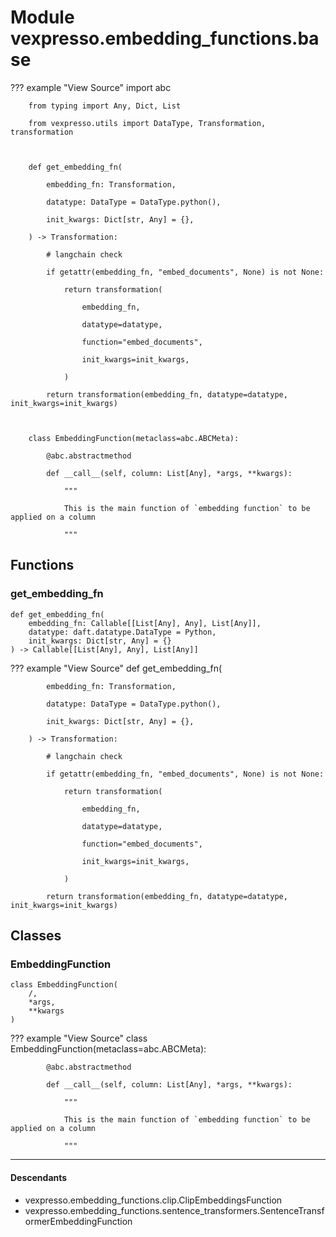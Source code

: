 # Module vexpresso.embedding_functions.base

??? example "View Source"
        import abc

        from typing import Any, Dict, List

        from vexpresso.utils import DataType, Transformation, transformation

        

        def get_embedding_fn(

            embedding_fn: Transformation,

            datatype: DataType = DataType.python(),

            init_kwargs: Dict[str, Any] = {},

        ) -> Transformation:

            # langchain check

            if getattr(embedding_fn, "embed_documents", None) is not None:

                return transformation(

                    embedding_fn,

                    datatype=datatype,

                    function="embed_documents",

                    init_kwargs=init_kwargs,

                )

            return transformation(embedding_fn, datatype=datatype, init_kwargs=init_kwargs)

        

        class EmbeddingFunction(metaclass=abc.ABCMeta):

            @abc.abstractmethod

            def __call__(self, column: List[Any], *args, **kwargs):

                """

                This is the main function of `embedding function` to be applied on a column

                """

## Functions

    
### get_embedding_fn

```python3
def get_embedding_fn(
    embedding_fn: Callable[[List[Any], Any], List[Any]],
    datatype: daft.datatype.DataType = Python,
    init_kwargs: Dict[str, Any] = {}
) -> Callable[[List[Any], Any], List[Any]]
```

??? example "View Source"
        def get_embedding_fn(

            embedding_fn: Transformation,

            datatype: DataType = DataType.python(),

            init_kwargs: Dict[str, Any] = {},

        ) -> Transformation:

            # langchain check

            if getattr(embedding_fn, "embed_documents", None) is not None:

                return transformation(

                    embedding_fn,

                    datatype=datatype,

                    function="embed_documents",

                    init_kwargs=init_kwargs,

                )

            return transformation(embedding_fn, datatype=datatype, init_kwargs=init_kwargs)

## Classes

### EmbeddingFunction

```python3
class EmbeddingFunction(
    /,
    *args,
    **kwargs
)
```

??? example "View Source"
        class EmbeddingFunction(metaclass=abc.ABCMeta):

            @abc.abstractmethod

            def __call__(self, column: List[Any], *args, **kwargs):

                """

                This is the main function of `embedding function` to be applied on a column

                """

------

#### Descendants

* vexpresso.embedding_functions.clip.ClipEmbeddingsFunction
* vexpresso.embedding_functions.sentence_transformers.SentenceTransformerEmbeddingFunction